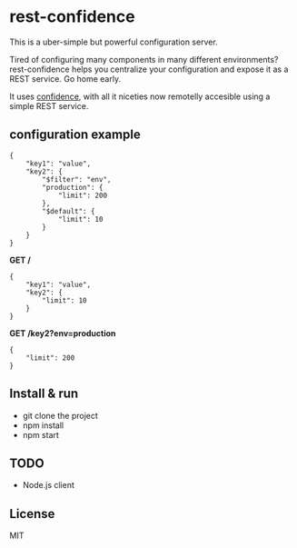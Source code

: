 rest-confidence
===============

This is a uber-simple but powerful configuration server.

Tired of configuring many components in many different environments? rest-confidence helps you centralize your configuration and expose it as a REST service. Go home early.

It uses [confidence](https://github.com/spumko/confidence), with all it niceties now remotelly accesible using a simple REST service.

configuration example
---------------------

```
{
    "key1": "value",
    "key2": {
        "$filter": "env",
        "production": {
            "limit": 200
        },
        "$default": {
            "limit": 10
        }
    }
}
```

**GET /**

```
{
    "key1": "value",
    "key2": {
        "limit": 10
    }
}
```

**GET /key2?env=production**

```
{
    "limit": 200
}
```

Install & run
-------------

- git clone the project
- npm install
- npm start

TODO
----

- Node.js client

License
-------

MIT
